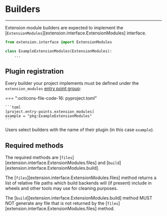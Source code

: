 # Builders

-----

Extension module builders are expected to implement the [`ExtensionModules`][extension.interface.ExtensionModules] interface.

```python
from extension.interface import ExtensionModules

class ExampleExtensionModules(ExtensionModules):
    ...
```

## Plugin registration

Every builder your project implements must be defined under the `extension_modules` [entry point group](https://peps.python.org/pep-0621/#entry-points):

=== ":octicons-file-code-16: pyproject.toml"

    ```toml
    [project.entry-points.extension_modules]
    example = "pkg:ExampleExtensionModules"
    ```

Users select builders with the name of their plugin (in this case `example`).

## Required methods

The required methods are [`files`][extension.interface.ExtensionModules.files] and [`build`][extension.interface.ExtensionModules.build].

The [`files`][extension.interface.ExtensionModules.files] method returns a list of relative file paths which build backends will (if present) include in wheels and other tools may use for cleaning purposes.

The [`build`][extension.interface.ExtensionModules.build] method MUST NOT generate any file that is not returned by the [`files`][extension.interface.ExtensionModules.files] method.
